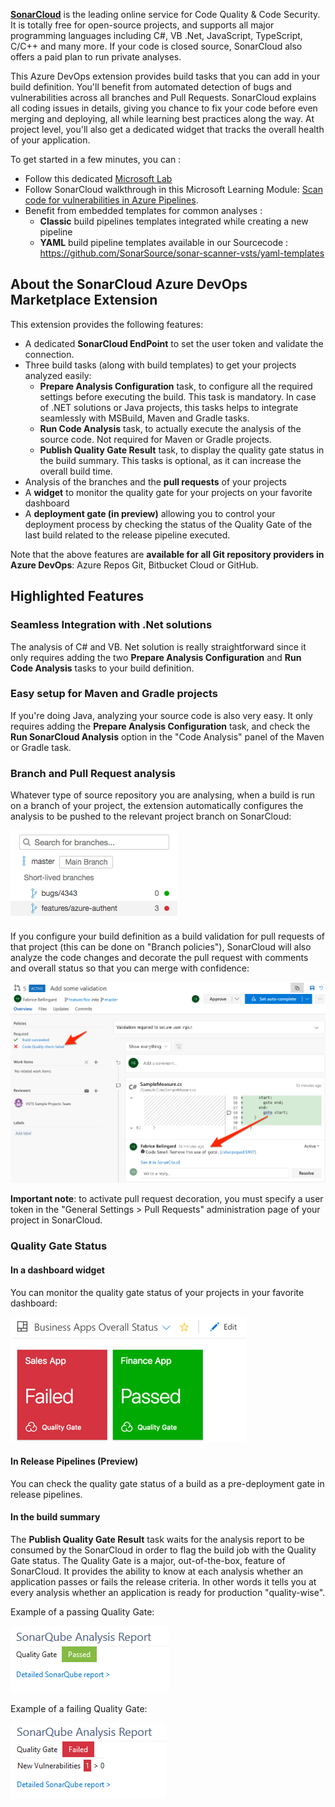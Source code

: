 **[SonarCloud][sc]** is the leading online service for Code Quality & Code Security. It is totally free for open-source projects, and supports all major programming languages including C#, VB .Net, JavaScript, TypeScript, C/C++ and many more. If your code is closed source, SonarCloud also offers a paid plan to run private analyses.

This Azure DevOps extension provides build tasks that you can add in your build definition. You'll benefit from automated detection of bugs and vulnerabilities across all branches and Pull Requests. SonarCloud explains all coding issues in details, giving you chance to fix your code before even merging and deploying, all while learning best practices along the way. At project level, you'll also get a dedicated widget that tracks the overall health of your application.

To get started in a few minutes, you can :
* Follow this dedicated [Microsoft Lab][getstarted]
* Follow SonarCloud walkthrough in this Microsoft Learning Module: [Scan code for vulnerabilities in Azure Pipelines][msft_learn].
* Benefit from embedded templates for common analyses :
  * **Classic** build pipelines templates integrated while creating a new pipeline
  * **YAML** build pipeline templates available in our Sourcecode : https://github.com/SonarSource/sonar-scanner-vsts/yaml-templates

## About the SonarCloud Azure DevOps Marketplace Extension
This extension provides the following features:
* A dedicated **SonarCloud EndPoint** to set the user token and validate the connection.
* Three build tasks (along with build templates) to get your projects analyzed easily:
  * **Prepare Analysis Configuration** task, to configure all the required settings before executing the build. This task is mandatory. In case of .NET solutions or Java projects, this tasks helps to integrate seamlessly with MSBuild, Maven and Gradle tasks.
  * **Run Code Analysis** task, to actually execute the analysis of the source code. Not required for Maven or Gradle projects.
  * **Publish Quality Gate Result** task, to display the quality gate status in the build summary. This tasks is optional, as it can increase the overall build time.
* Analysis of the branches and the **pull requests** of your projects
* A **widget** to monitor the quality gate for your projects on your favorite dashboard
* A **deployment gate (in preview)** allowing you to control your deployment process by checking the status of the Quality Gate of the last build related to the release pipeline executed.

Note that the above features are **available for all Git repository providers in Azure DevOps**: Azure Repos Git, Bitbucket Cloud or GitHub.

## Highlighted Features
### Seamless Integration with .Net solutions
The analysis of C# and VB. Net solution is really straightforward since it only requires adding the two **Prepare Analysis Configuration** and **Run Code Analysis** tasks to your build definition.

### Easy setup for Maven and Gradle projects
If you're doing Java, analyzing your source code is also very easy. It only requires adding the **Prepare Analysis Configuration** task, and check the **Run SonarCloud Analysis** option in the "Code Analysis" panel of the Maven or Gradle task.

### Branch and Pull Request analysis
Whatever type of source repository you are analysing, when a build is run on a branch of your project, the extension automatically configures the analysis to be pushed to the relevant project branch on SonarCloud:

![Branches](img/branches.png)

If you configure your build definition as a build validation for pull requests of that project (this can be done on "Branch policies"), SonarCloud will also analyze the code changes and decorate the pull request with comments and overall status so that you can merge with confidence:

![PR-Decoration](img/pull-request-decoration.png)

**Important note**: to activate pull request decoration, you must specify a user token in the "General Settings > Pull Requests" administration page of your project in SonarCloud.

### Quality Gate Status

#### In a dashboard widget
You can monitor the quality gate status of your projects in your favorite dashboard:

![Quality Gate Widget](img/widget.png)

#### In Release Pipelines (Preview)
You can check the quality gate status of a build as a pre-deployment gate in release pipelines.

#### In the build summary
The **Publish Quality Gate Result** task waits for the analysis report to be consumed by the SonarCloud in order to flag the build job with the Quality Gate status. The Quality Gate is a major, out-of-the-box, feature of SonarCloud. It provides the ability to know at each analysis whether an application passes or fails the release criteria. In other words it tells you at every analysis whether an application is ready for production "quality-wise".

Example of a passing Quality Gate:

![Passed Qualiy Gate](img/sq-analysis-report-passed.png)

Example of a failing Quality Gate:

![Failed Qualiy Gate](img/sq-analysis-report-failed.png)

   [sc]: <https://sonarcloud.io>
   [getstarted]: <https://aka.ms/sonarcloudlab>
   [msft_learn]: https://docs.microsoft.com/en-us/learn/modules/scan-for-vulnerabilities/5-scan-pipeline
